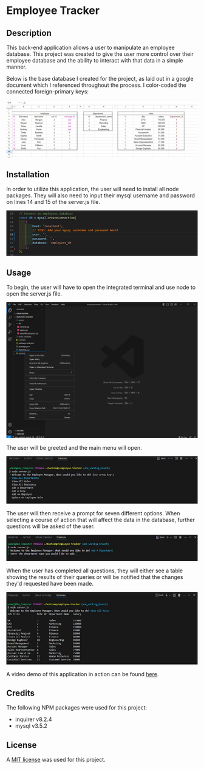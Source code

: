 # Employee Tracker

## Description
This back-end application allows a user to manipulate an employee database. This project was created to give the user more control over their employee database and the ability to interact with that data in a simple manner. 

Below is the base database I created for the project, as laid out in a google document which I referenced throughout the process. I color-coded the connected foreign-primary keys: 

![database schema for the employee tracker project](./assets/mySchema.jpg)

## Installation
In order to utilize this application, the user will need to install all node packages. They will also need to input their mysql username and password on lines 14 and 15 of the server.js file. 

![Showing the empty strings on lines 14 and 15 of the server.js file that will accept the user's mysql username and password](./assets/blankMysqlConnection.jpg)


## Usage
To begin, the user will have to open the integrated terminal and use node to open the server.js file. 

![Opening the integrated terminal on a windows machine](./assets/openInTerminal.png)


The user will be greeted and the main menu will open. 

![A view of the Employee Tracker's main menu](./assets/employeeTrackerMenu.jpg)


The user will then receive a prompt for seven different options. When selecting a course of action that will affect the data in the database, further questions will be asked of the user. 

![The user receives a prompt to add a department name upon selecting the "Add A Department" option](./assets/addingDepartmentPrompts.jpg)


When the user has completed all questions, they will either see a table showing the results of their queries or will be notified that the changes they'd requested have been made. 

![The user is shown the roles table upon completion of that request](./assets/rolesTable.jpg)



A video demo of this application in action can be found [here](https://drive.google.com/file/d/1fWT9rRHT4PpGGIFg00dMnOx8QYEfQ89X/view).

## Credits 

The following NPM packages were used for this project: 
- inquirer v8.2.4
- mysql v3.5.2

## License
A [MIT license](https://github.com/aomaits/employee-tracker/blob/main/LICENSE) was used for this project. 